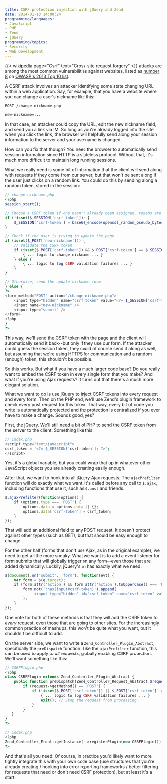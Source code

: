 ```yaml
---
title: CSRF protection injection with jQuery and Zend
date: 2014-01-13 14:00:24
programming/languages:
- JavaScript
- PHP
- Zend
- jQuery
programming/topics:
- Security
- Web Development
---
```

{{< wikipedia page="Csrf" text="Cross-site request forgery" >}} attacks are among the most common vulnerabilities against websites, listed as <a href="https://www.owasp.org/index.php/Top_10_2013-A8-Cross-Site_Request_Forgery_(CSRF)">number 8</a> on <a href="https://www.owasp.org/index.php/Top_10_2013-Top_10">OWASP's 2013 Top 10 list</a>.

<!--more-->

A CSRF attack involves an attacker identifying some state changing URL within a web application. Say, for example, that you have a website where you can change a user's nickname like this:

```html
POST /change-nickname.php

new-nickname=...
```

In that case, an attacker could copy the URL, edit the new nickname field, and send you a link via IM. So long as you're already logged into the site, when you click the link, the browser will helpfully send along your session information to the server and your username is changed.

How can you fix that though? You need the browser to automatically send session information since HTTP is a stateless protocol. Without that, it's much more difficult to maintain long running sessions.

What we really need is some bit of information that the client will send along with requests if they come from our server, but that won't be sent along if the user just clicks on a random link. You could do this by sending along a random token, stored in the session:

```php
// change-nickname.php
<?php
session_start();

// Choose a CSRF token if one hasn't already been assigned, tokens are unique to each user
if (!isset($_SESSION['csrf-token'])) {
    $_SESSION['csrf-token'] = base64_encode(openssl_random_pseudo_bytes(4));
}

// Check if the user is trying to update the page
if (isset($_POST['new-nickname'])) {
    // Validate the CSRF token
    if (isset($_POST['csrf-token']) && $_POST['csrf-token'] == $_SESSION['csrf_token']) {
        { ... logic to change nickname ... }
    } else {
        { ... logic to log CSRF validation failures ... }
    }
}

// Otherwise, send the update nickname form
} else {
?>
<form method="POST" action="/change-nickname.php">
    <input type="hidden" name="csrf-token" value="<?= $_SESSION['csrf-token'] ?>" />
    <input name="new-nickname" />
    <input type="submit" />
</form>
<?php
}
?>
```

This way, we'll send the CSRF token with the page and the client will automatically send it back--but only if they use our form. If the attacker could guess the session token, they could of course send it along as well, but assuming that we're using HTTPS for communication and a random (enough) token, this shouldn't be possible.

So this works. But what if you have a much larger code base? Do you really want to embed the CSRF token in every single form that you make? And what if you're using Ajax requests? It turns out that there's a much more elegant solution.

What we want to do is use jQuery to inject CSRF tokens into every request and every form. Then on the PHP end, we'll use Zend's plugin framework to check every post request for this token. That way, every bit of code you write is automatically protected and the protection is centralized if you ever have to make a change. Sounds good, yes?

First, the jQuery. We'll still need a bit of PHP to send the CSRF token from the server to the client. Something like this:

```php
// index.php
<script type="text/javascript">
csrf_token = '<?= $_SESSION['csrf-token']; ?>';
</script>
```

Yes, it's a global variable, but you could wrap that up in whatever other JavaScript objects you are already creating easily enough.

After that, we want to hook into all jQuery Ajax requests. The `ajaxPrefilter` function will do exactly what we want. It's called before any call to `$.ajax`, including functions that use it, such as `$.post` and friends.

```javascript
$.ajaxPrefilter(function(options) {
    if (options.type === 'POST') {
        options.data = options.data || {};
        options.data['csrf-token'] = csrf_token;
    }
});
```

That will add an additional field to any POST request. It doesn't protect against other types (such as GET), but that should be easy enough to change.

For the other half (forms that don't use Ajax, as in the original example), we need to get a little more sneaky. What we want is to add a event listener for form submits that will globally trigger on any form--even those that are added dynamically. Luckily, jQuery's `on` has exactly what we need:

```javascript
$(document).on('submit', 'form'), function(evt) {
    var form = $(e.target);
    if (form.attr('action') && form.attr('action').toUpperCase() === 'POST') {
        form.not(':has(input#csrf-token)').append(
            '<input type="hidden" id="csrf-token" name="csrf-token" value="' + csrf_token + '" />'
        );
    }
});
```

One note for both of these methods is that they will add the CSRF token to *every* request, even those that are going to other sites. For the increasingly common practice of mashups, this won't be quite what you want, but it shouldn't be difficult to add.

On the server side, we want to write a `Zend_Controller_Plugin_Abstract`, specifically the `preDispatch` function. Like the `ajaxPrefilter` function, this can be used to apply to *all* requests, globally enabling CSRF protection. We'll want something like this:

```php
// CSRFPlugin.php
<?php
class CSRFPlugin extends Zend_Controller_Plugin_Abstract {
    public function preDispatch(Zend_Controller_Request_Abstract $request) {
        if (request->getMethod() == 'POST') {
            if (!isset($_POST['csrf-token']) || $_POST['csrf-token'] != $_SESSION['csrf-token']) {
                { ... logic to log CSRF validation failures ... }
                exit(); // Stop the request from processing
            }
        }
   }
}
?>

// index.php
<?php
Zend_Controller_Front::getInstance()->registerPlugin(new CSRFPlugin());
?>
```

And that's all you need. Of course, in practice you'd likely want to more tightly integrate this with your own code base (use structures that you're already creating / hooking into error reporting frameworks / better filtering for requests that need or don't need CSRF protection), but at least it's a start.
